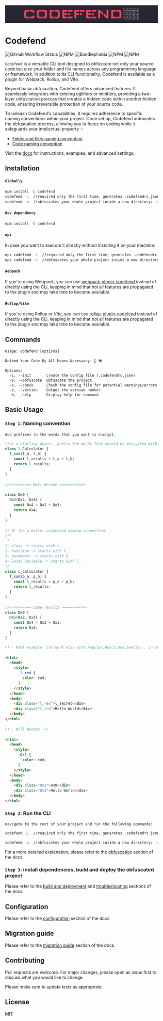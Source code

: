 <p align="center">
 <img src="./public/img/logo.png">
</p>

# Codefend

![GitHub Workflow Status](https://img.shields.io/github/actions/workflow/status/Codefend/core/ci.yml?branch=main)
![NPM](https://img.shields.io/npm/dt/codefend)
![Bundlephobia](https://img.shields.io/bundlephobia/min/codefend)
![NPM](https://img.shields.io/node/v/codefend)
![NPM](https://img.shields.io/npm/l/codefend)

`Codefend` is a versatile CLI tool designed to obfuscate not only your source code but also your folder and file names across any programming language or framework. In addition to its CLI functionality, Codefend is available as a plugin for Webpack, Rollup, and Vite.

Beyond basic obfuscation, Codefend offers advanced features. It seamlessly integrates with existing uglifiers or minifiers, providing a two-layer obfuscation process that creates a hidden code within another hidden code, ensuring irreversible protection of your source code.

To unleash Codefend's capabilities, it requires adherence to specific naming conventions within your project. Once set up, Codefend automates the obfuscation process, allowing you to focus on coding while it safeguards your intellectual property ✨

- [Folder and files naming convention](https://codefend.github.io/docs/basic-usage/naming-conventions/folders-files-naming-convention)
- [Code naming convention](https://codefend.github.io/docs/basic-usage/naming-conventions/code-naming-convention)

Visit the [docs](https://codefend.github.io/docs/) for instructions, examples, and advanced settings.

## Installation

#### `Globally`

```bash
npm install -g codefend
codefend -i  //required only the first time, generates .codefendrc.json
codefend -o  //obfuscates your whole project inside a new directory: 'codefend-output'
```

#### `Dev dependency`

```bash
npm install -D codefend
```

#### `npx`

In case you want to execute it directly without installing it on your machine:

```bash
npx codefend -i  //required only the first time, generates .codefendrc.json
npx codefend -o  //obfuscates your whole project inside a new directory: 'codefend-output'
```

#### `Webpack`

If you're using Webpack, you can use [webpack-plugin-codefend](https://www.npmjs.com/package/webpack-plugin-codefend) instead of directly using the CLI, keeping in mind that not all features are propagated to the plugin and may take time to become available.

#### `Rollup/Vite`

If you're using Rollup or Vite, you can use [rollup-plugin-codefend](https://www.npmjs.com/package/rollup-plugin-codefend) instead of directly using the CLI, keeping in mind that not all features are propagated to the plugin and may take time to become available.

## Commands

```shell
Usage: codefend [options]

Defend Your Code By All Means Necessary. 💪 😎

Options:
  -i, --init       Create the config file (.codefendrc.json)
  -o, --obfuscate  Obfuscate the project
  -c, --check      Check the config file for potential warnings/errors
  -v, --version    Output the version number
  -h, --help       Display help for command
```

## Basic Usage

### `Step 1`: Naming convention

`Add prefixes to the words that you want to encrypt.`

```js
//as a starting point:  prefix the words that should be encrypted with l_
class l_Calculator {
  l_sum(l_a, l_b) {
    const l_results = l_a + l_b;
    return l_results;
  }
}

//>>>>>>==== Will Become ======<<<<<<

class Ox0 {
  Ox1(Ox2, Ox3) {
    const Ox4 = Ox2 + Ox3;
    return Ox4;
  }
}

// Or for a better organized naming convention:
/** 
 * 
1- class -> starts with c_
2- function -> starts with f_
3- parameter -> starts with p_
4- local variable -> starts with l_
*/
class c_Calculator {
  f_sum(p_a, p_b) {
    const l_results = p_a + p_b;
    return l_results;
  }
}

//>>>>>>==== Same results ======<<<<<<
class Ox0 {
  Ox1(Ox2, Ox3) {
    const Ox4 = Ox2 + Ox3;
    return Ox4;
  }
}
```

```html
<!-- Html example, can work also with Angular,React,Vue,Svelte... in the same way -->

<html>
  <head>
    <style>
      .l_red {
        color: red;
      }
    </style>
  </head>
  <body>
    <div class="l_red">l_secret</div>
    <div class="l_red">Hello World</div>
  </body>
</html>

<!-- Will Become -->

<html>
  <head>
    <style>
      .Ox1 {
        color: red;
      }
    </style>
  </head>
  <body>
    <div class="Ox1">Ox0</div>
    <div class="Ox1">Hello World</div>
  </body>
</html>
```

### `Step 2`: Run the CLI

`navigate to the root of your project and run the following commands:`

```bash
codefend -i  //required only the first time, generates .codefendrc.json

```

```bash
codefend -o  //obfuscates your whole project inside a new directory: 'codefend-output'
```

For a more detailed explanation, please refer to the [obfuscation](https://codefend.github.io/docs/basic-usage/obfuscation) section of the docs.

### `Step 3`: install dependencies, build and deploy the obfuscated project

Please refer to the [build and deployment](https://codefend.github.io/docs/distribution/build-and-deployment) and [ troubleshooting](https://codefend.github.io/docs/distribution/troubleshooting) sections of the docs.

## Configuration

Please refer to the [configuration](https://codefend.github.io/docs/references/configuration) section of the docs.

## Migration guide

Please refer to the [migration guide](https://codefend.github.io/docs/migrations/codefend-v3) section of the docs.

## Contributing

Pull requests are welcome. For major changes, please open an issue first to discuss what you would like to change.

Please make sure to update tests as appropriate.

## License

[MIT](./LICENSE.md)
